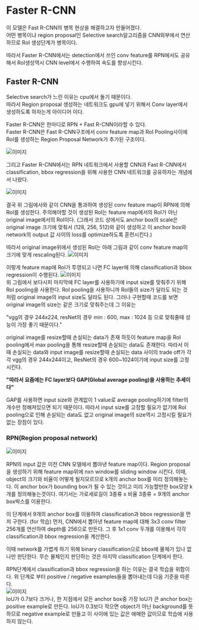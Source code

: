 # Faster R-CNN

이 모델은 Fast R-CNN의 병목 현상을 해결하고자 만들어졌다.   
어떤 병목이냐 region proposal인 Selective search알고리즘을 CNN외부에서 연산하므로 RoI 생성단계가
병목이다. 

따라서 Faster R-CNN에서는 detection에서 쓰인 conv feature를 RPN에서도 공유해서
RoI생성역시 CNN level에서 수행하여 속도를 향상시킨다.


## Faster R-CNN

Selective search가 느린 이유는 cpu에서 돌기 때문이다.   
따라서 Region proposal 생성하는 네트워크도 gpu에 넣기 위해서 Conv layer에서 생성하도록 하자는게
아이디어 이다.

Faster R-CNN은 한마디로 RPN + Fast R-CNN이라할 수 있다.   
Faster R-CNN은 Fast R-CNN구조에서 conv feature map과 RoI Pooling사이에 RoI를 생성하는
Region Proposal Network가 추가된 구조이다.

![`이미지`](https://img1.daumcdn.net/thumb/R1280x0/?scode=mtistory2&fname=https%3A%2F%2Fblog.kakaocdn.net%2Fdn%2Fdhq4iV%2FbtqBaAFDl4d%2FIZdxlDX5mkPMdnoKy2f2k0%2Fimg.png)   

그리고 Faster R-CNN에서는 RPN 네트워크에서 사용할 CNN과 Fast R-CNN에서 classification, bbox regression을 위해 사용한 CNN 네트워크를 공유하자는
개념에서 나왔다.

![`이미지`](https://img1.daumcdn.net/thumb/R1280x0/?scode=mtistory2&fname=https%3A%2F%2Fblog.kakaocdn.net%2Fdn%2Fb3fKvm%2FbtqA7qcGUyK%2FRtIY6qVkJ6yerNqBUnV0h1%2Fimg.png)   

결국 위 그림에사와 같이 CNN을 통과하여 생성된 conv feature map이 RPN에 의해 RoI를 생성한다.
주의해야할 것이 생성된 RoI는 feature map에서의 RoI가 아닌 original image에서의 RoI이다.
(그래서 코드 상에서도 anchor box의 scale은 original image 크기에 맞춰서 (128, 256, 512)와 같이 생성하고
이 anchor box와 network의 output 값 사이의 loss를 optimize하도록 훈련시킨다.)

따라서 original image위에서 생성된 RoI는 아래 그림과 같이 conv feature map의 크기에 맞게 rescaling된다.
![`이미지`](https://img1.daumcdn.net/thumb/R1280x0/?scode=mtistory2&fname=https%3A%2F%2Fblog.kakaocdn.net%2Fdn%2FewrNhQ%2FbtqByFOw4xg%2FELJ9xbK9EKR3OJFDL7j6E0%2Fimg.png)   

이렇게 feature map에 RoI가 투영되고 나면 FC layer에 의해 classification과 bbox regression이 수행된다.
![`이미지`](https://img1.daumcdn.net/thumb/R1280x0/?scode=mtistory2&fname=https%3A%2F%2Fblog.kakaocdn.net%2Fdn%2FzJoAZ%2FbtqBBU4w395%2FBMWWphbMKuo4HbzFjIM0T0%2Fimg.png)   
위 그림에서 보다시피 마지막에 FC layer를 사용하기에 input size를 맞춰주기 위해 RoI pooling을 사용한다.
RoI pooling을 사용하니까 RoI들의 size가 달라도 되는 것 처럼 original image의 input size도 달라도 된다.
그러나 구현할때 코드를 보면 original image의 size는 같은 크기로 맞춰주는데 그 이유는

"vgg의 경우 244x224, resNet의 경우 min : 600, max : 1024 등 으로 맞춰줄때 성능이 가장 좋기 때문이다."

original image를 resize할때 손실되는 data가 존재 하듯이
feature map을 RoI pooling에서 max pooling을 통해 resize할때 손실되는 data도 존재한다.
따라서 이때 손실되는 data와 input image를 resize할때 손실되는 data 사이의 trade off가 각각 
vgg의 경우 244x244이고, ResNet의 경우 600~1024이기에 input size를 고정시킨다.

**"따라서 요즘에는 FC layer보다 GAP(Global average pooling)을 사용하는 추세이다"**

GAP를 사용하면 input size와 관계없이 1 value로 average pooling하기에 filter의 개수만 정해져있으면 되기 때문이다.
따라서 input size를 고정할 필요가 없기에 RoI pooling으로 인해 손실되는 data도 없고 original image의 size역시 
고정시킬 필요가 없는 장점이 있다.

### RPN(Region proposal network)

![`이미지`](https://img1.daumcdn.net/thumb/R1280x0/?scode=mtistory2&fname=https%3A%2F%2Fblog.kakaocdn.net%2Fdn%2FcBZOij%2FbtqBgEtQ5CC%2Fsi04v7TSFdRndJyckCsxwK%2Fimg.png)   

RPN의 input 값은 이전 CNN 모델에서 뽑아낸 feature map이다.
Region proposal을 생성하기 위해 feature map위에 nxn window를 sliding window 시킨다.
이때, object의 크기와 비율이 어떻게 될지모르므로 k개의 anchor box를 미리 정의해놓는다.
이 anchor box가 bounding box가 될 수 있는 것이고 미리 가능할만한 box모양 k개를 정의해놓는것이다.
여기서는 가로세로길이 3종류 x 비율 3종류 = 9개의 anchor box박스를 이용한다.

이 단계에서 9개의 anchor box를 이용하여 classification과 bbox regression을 먼저 구한다. (for 학습)
먼저, CNN에서 뽑아낸 feature map에 대해 3x3 conv filter 256개를 연산하여 depth를 256으로 만든다.
그 후 1x1 conv 두개를 이용해서 각각 classification과 bbox regression을 계산한다.

이때 network를 가볍게 하기 위해 binary classification으로 bbox에 물체가 있나 없나만 판단한다.
무슨 물체인지 판단하는 것은 마지막 classification 단계에서 한다.

RPN단계에서 classification과 bbox regression을 하는 이유는 결국 학습을 위함이다.
위 단계로 부터 positive / negative examples들을 뽑아내는데 다음 기준을 따른다.   
![`이미지`](https://img1.daumcdn.net/thumb/R1280x0/?scode=mtistory2&fname=https%3A%2F%2Fblog.kakaocdn.net%2Fdn%2FIEkcY%2FbtqBcwbZTpn%2FvSU5RjT6EBjvUkp2mtVpfk%2Fimg.png)   
IoU가 0.7보다 크거나, 한 지점에서 모든 anchor box중 가장 IoU가 큰 anchor box는 positive example로 만든다.
IoU가 0.3보다 작으면 object가 아닌 background를 뜻 하므로 negative example로 만들고
이 사이에 있는 값은 애매한 값이므로 학습에 사용하지 않는다.


